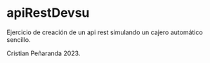 # apiRestDevsu

Ejercicio de creación de un api rest simulando un cajero automático sencillo.

Cristian Peñaranda 2023.
